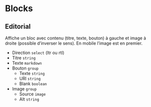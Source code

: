 # Blocks

## Editorial
Affiche un bloc avec contenu (titre, texte, bouton) à gauche et image à droite (possible d’inverser le sens). En mobile l’image est en premier.
 
- Direction `select` (ltr ou rtl)
- Titre `string`
- Texte `markdown`
- Bouton `group`
  - Texte `string`
  - URl `string`
  - Blank `boolean`
- Image `group`
  - Source `image`
  - Alt `string`